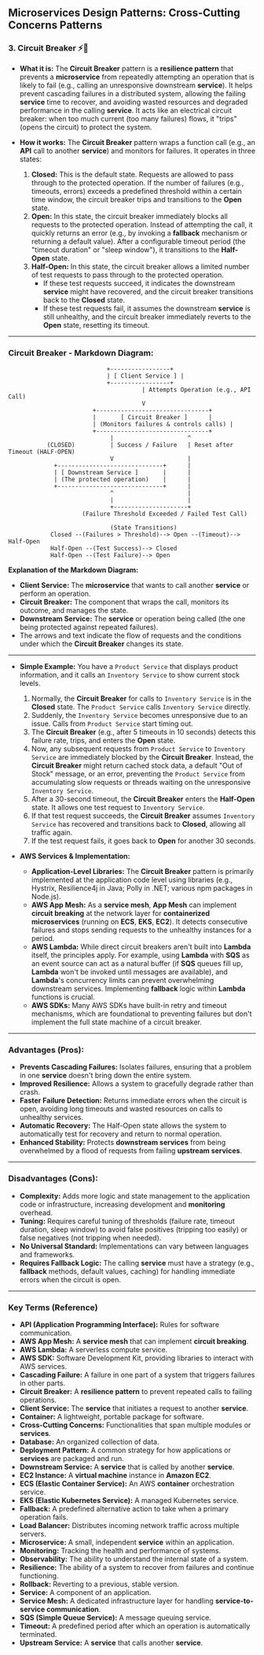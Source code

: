 ## Microservices Design Patterns: Cross-Cutting Concerns Patterns

### 3\. Circuit Breaker ⚡️🔌

  * **What it is:** The **Circuit Breaker** pattern is a **resilience pattern** that prevents a **microservice** from repeatedly attempting an operation that is likely to fail (e.g., calling an unresponsive downstream **service**). It helps prevent cascading failures in a distributed system, allowing the failing **service** time to recover, and avoiding wasted resources and degraded performance in the calling **service**. It acts like an electrical circuit breaker: when too much current (too many failures) flows, it "trips" (opens the circuit) to protect the system.

  * **How it works:** The **Circuit Breaker** pattern wraps a function call (e.g., an **API** call to another **service**) and monitors for failures. It operates in three states:

    1.  **Closed:** This is the default state. Requests are allowed to pass through to the protected operation. If the number of failures (e.g., timeouts, errors) exceeds a predefined threshold within a certain time window, the circuit breaker trips and transitions to the **Open** state.
    2.  **Open:** In this state, the circuit breaker immediately blocks all requests to the protected operation. Instead of attempting the call, it quickly returns an error (e.g., by invoking a **fallback** mechanism or returning a default value). After a configurable timeout period (the "timeout duration" or "sleep window"), it transitions to the **Half-Open** state.
    3.  **Half-Open:** In this state, the circuit breaker allows a limited number of test requests to pass through to the protected operation.
          * If these test requests succeed, it indicates the downstream **service** might have recovered, and the circuit breaker transitions back to the **Closed** state.
          * If these test requests fail, it assumes the downstream **service** is still unhealthy, and the circuit breaker immediately reverts to the **Open** state, resetting its timeout.

-----

### Circuit Breaker - Markdown Diagram:

```
                            +-----------------+
                            | [ Client Service ] |
                            +-----------------+
                                      | Attempts Operation (e.g., API Call)
                                      V
                        +--------------------------------+
                        |       [ Circuit Breaker ]      |
                        | (Monitors failures & controls calls) |
                        +--------------------------------+
                             |                     ^
           (CLOSED)          | Success / Failure   | Reset after Timeout (HALF-OPEN)
                             V                     |
             +------------------------------+      |
             | [ Downstream Service ]       |      |
             | (The protected operation)    |      |
             +------------------------------+      |
                             ^                     |
                             |                     |
                             +---------------------+
                     (Failure Threshold Exceeded / Failed Test Call)

                             (State Transitions)
            Closed --(Failures > Threshold)--> Open --(Timeout)--> Half-Open
            Half-Open --(Test Success)--> Closed
            Half-Open --(Test Failure)--> Open
```

**Explanation of the Markdown Diagram:**

  * **Client Service:** The **microservice** that wants to call another **service** or perform an operation.
  * **Circuit Breaker:** The component that wraps the call, monitors its outcome, and manages the state.
  * **Downstream Service:** The **service** or operation being called (the one being protected against repeated failures).
  * The arrows and text indicate the flow of requests and the conditions under which the **Circuit Breaker** changes its state.

-----

  * **Simple Example:**
    You have a `Product Service` that displays product information, and it calls an `Inventory Service` to show current stock levels.

    1.  Normally, the **Circuit Breaker** for calls to `Inventory Service` is in the **Closed** state. The `Product Service` calls `Inventory Service` directly.
    2.  Suddenly, the `Inventory Service` becomes unresponsive due to an issue. Calls from `Product Service` start timing out.
    3.  The **Circuit Breaker** (e.g., after 5 timeouts in 10 seconds) detects this failure rate, trips, and enters the **Open** state.
    4.  Now, any subsequent requests from `Product Service` to `Inventory Service` are immediately blocked by the **Circuit Breaker**. Instead, the **Circuit Breaker** might return cached stock data, a default "Out of Stock" message, or an error, preventing the `Product Service` from accumulating slow requests or threads waiting on the unresponsive `Inventory Service`.
    5.  After a 30-second timeout, the **Circuit Breaker** enters the **Half-Open** state. It allows one test request to `Inventory Service`.
    6.  If that test request succeeds, the **Circuit Breaker** assumes `Inventory Service` has recovered and transitions back to **Closed**, allowing all traffic again.
    7.  If the test request fails, it goes back to **Open** for another 30 seconds.

  * **AWS Services & Implementation:**

      * **Application-Level Libraries:** The **Circuit Breaker** pattern is primarily implemented at the application code level using libraries (e.g., Hystrix, Resilience4j in Java; Polly in .NET; various npm packages in Node.js).
      * **AWS App Mesh:** As a **service mesh**, **App Mesh** can implement **circuit breaking** at the network layer for **containerized microservices** (running on **ECS**, **EKS**, **EC2**). It detects consecutive failures and stops sending requests to the unhealthy instances for a period.
      * **AWS Lambda:** While direct circuit breakers aren't built into **Lambda** itself, the principles apply. For example, using **Lambda** with **SQS** as an event source can act as a natural buffer (if **SQS** queues fill up, **Lambda** won't be invoked until messages are available), and **Lambda**'s concurrency limits can prevent overwhelming downstream services. Implementing **fallback** logic within **Lambda** functions is crucial.
      * **AWS SDKs:** Many AWS SDKs have built-in retry and timeout mechanisms, which are foundational to preventing failures but don't implement the full state machine of a circuit breaker.

-----

### Advantages (Pros):

  * **Prevents Cascading Failures:** Isolates failures, ensuring that a problem in one **service** doesn't bring down the entire system.
  * **Improved Resilience:** Allows a system to gracefully degrade rather than crash.
  * **Faster Failure Detection:** Returns immediate errors when the circuit is open, avoiding long timeouts and wasted resources on calls to unhealthy services.
  * **Automatic Recovery:** The Half-Open state allows the system to automatically test for recovery and return to normal operation.
  * **Enhanced Stability:** Protects **downstream services** from being overwhelmed by a flood of requests from failing **upstream services**.

-----

### Disadvantages (Cons):

  * **Complexity:** Adds more logic and state management to the application code or infrastructure, increasing development and **monitoring** overhead.
  * **Tuning:** Requires careful tuning of thresholds (failure rate, timeout duration, sleep window) to avoid false positives (tripping too easily) or false negatives (not tripping when needed).
  * **No Universal Standard:** Implementations can vary between languages and frameworks.
  * **Requires Fallback Logic:** The calling **service** must have a strategy (e.g., **fallback** methods, default values, caching) for handling immediate errors when the circuit is open.

-----

### Key Terms (Reference)

  * **API (Application Programming Interface):** Rules for software communication.
  * **AWS App Mesh:** A **service mesh** that can implement **circuit breaking**.
  * **AWS Lambda:** A serverless compute service.
  * **AWS SDK:** Software Development Kit, providing libraries to interact with AWS services.
  * **Cascading Failure:** A failure in one part of a system that triggers failures in other parts.
  * **Circuit Breaker:** A **resilience pattern** to prevent repeated calls to failing operations.
  * **Client Service:** The **service** that initiates a request to another **service**.
  * **Container:** A lightweight, portable package for software.
  * **Cross-Cutting Concerns:** Functionalities that span multiple modules or **services**.
  * **Database:** An organized collection of data.
  * **Deployment Pattern:** A common strategy for how applications or **services** are packaged and run.
  * **Downstream Service:** A **service** that is called by another **service**.
  * **EC2 Instance:** A **virtual machine** instance in **Amazon EC2**.
  * **ECS (Elastic Container Service):** An AWS **container** orchestration service.
  * **EKS (Elastic Kubernetes Service):** A managed Kubernetes service.
  * **Fallback:** A predefined alternative action to take when a primary operation fails.
  * **Load Balancer:** Distributes incoming network traffic across multiple servers.
  * **Microservice:** A small, independent **service** within an application.
  * **Monitoring:** Tracking the health and performance of systems.
  * **Observability:** The ability to understand the internal state of a system.
  * **Resilience:** The ability of a system to recover from failures and continue functioning.
  * **Rollback:** Reverting to a previous, stable version.
  * **Service:** A component of an application.
  * **Service Mesh:** A dedicated infrastructure layer for handling **service-to-service communication**.
  * **SQS (Simple Queue Service):** A message queuing service.
  * **Timeout:** A predefined period after which an operation is automatically terminated.
  * **Upstream Service:** A **service** that calls another **service**.